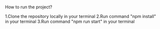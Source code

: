 How to run the project?


1.Clone the repository locally in your terminal
2.Run command "npm install" in your terminal
3.Run command "npm run start" in your terminal
